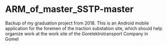 # ARM_of_master_SSTP-master
Backup of my graduation project from 2018.
This is an Android mobile application for the foremen of the traction substation site, 
which should help organize work at the work site of the Gorelektrotransport Company in Gomel
